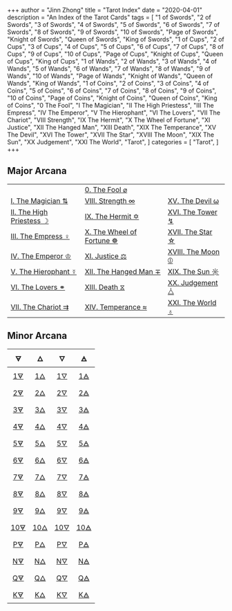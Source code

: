 +++
author = "Jinn Zhong"
title = "Tarot Index"
date = "2020-04-01"
description = "An Index of the Tarot Cards"
tags = [
   "1 of Swords",
   "2 of Swords",
   "3 of Swords",
   "4 of Swords",
   "5 of Swords",
   "6 of Swords",
   "7 of Swords",
   "8 of Swords",
   "9 of Swords",
   "10 of Swords",
   "Page of Swords",
   "Knight of Swords",
   "Queen of Swords",
   "King of Swords",
   "1 of Cups",
   "2 of Cups",
   "3 of Cups",
   "4 of Cups",
   "5 of Cups",
   "6 of Cups",
   "7 of Cups",
   "8 of Cups",
   "9 of Cups",
   "10 of Cups",
   "Page of Cups",
   "Knight of Cups",
   "Queen of Cups",
   "King of Cups",
   "1 of Wands",
   "2 of Wands",
   "3 of Wands",
   "4 of Wands",
   "5 of Wands",
   "6 of Wands",
   "7 of Wands",
   "8 of Wands",
   "9 of Wands",
   "10 of Wands",
   "Page of Wands",
   "Knight of Wands",
   "Queen of Wands",
   "King of Wands",
   "1 of Coins",
   "2 of Coins",
   "3 of Coins",
   "4 of Coins",
   "5 of Coins",
   "6 of Coins",
   "7 of Coins",
   "8 of Coins",
   "9 of Coins",
   "10 of Coins",
   "Page of Coins",
   "Knight of Coins",
   "Queen of Coins",
   "King of Coins",
   "0 The Fool",
   "I The Magician",
   "II The High Priestess",
   "III The Empress",
   "IV The Emperor",
   "V The Hierophant",
   "VI The Lovers",
   "VII The Chariot",
   "VIII Strength",
   "IX The Hermit",
   "X The Wheel of Fortune",
   "XI Justice",
   "XII The Hanged Man",
   "XIII Death",
   "XIX The Temperance",
   "XV The Devil",
   "XVI The Tower",
   "XVII The Star",
   "XVIII The Moon",
   "XIX The Sun",
   "XX Judgement",
   "XXI The World",
   "Tarot",
]
categories = [
    "Tarot",
]
+++

## Major Arcana

|   |   |   |
|:---|:---|:---|
|   | [0. The Fool ⌀](https://journal.jinnzhong.com/tags/0-the-fool/) |  |
| [I. The Magician ⇅](https://journal.jinnzhong.com/tags/i-the-magician/) | [VIII. Strength ∞](https://journal.jinnzhong.com/tags/viii-strength/) | [XV. The Devil ω](https://journal.jinnzhong.com/tags/xv-the-devil/) |
| [II. The High Priestess ☽](https://journal.jinnzhong.com/tags/ii-the-high-priestess/) | [IX. The Hermit ✡](https://journal.jinnzhong.com/tags/ix-the-hermit/) | [XVI. The Tower ↯](https://journal.jinnzhong.com/tags/xvi-the-tower/) |
| [III. The Empress ♀︎](https://journal.jinnzhong.com/tags/iii-the-empress/) | [X. The Wheel of Fortune ☸](https://journal.jinnzhong.com/tags/x-the-wheel-of-fortune/) | [XVII. The Star ☆](https://journal.jinnzhong.com/tags/xvii-the-star/) |
| [IV. The Emperor ♔](https://journal.jinnzhong.com/tags/iv-the-emperor/) | [XI. Justice ⚖](https://journal.jinnzhong.com/tags/xi-justice/) | [XVIII. The Moon ⦶](https://journal.jinnzhong.com/tags/xviii-the-moon/) |
| [V. The Hierophant ☿](https://journal.jinnzhong.com/tags/v-the-hierophant/) | [XII. The Hanged Man ∓](https://journal.jinnzhong.com/tags/xii-the-hanged-man/) | [XIX. The Sun ☼](https://journal.jinnzhong.com/tags/xix-the-sun/) |
| [VI. The Lovers ⚭](https://journal.jinnzhong.com/tags/vi-the-lovers/) | [XIII. Death ⧖](https://journal.jinnzhong.com/tags/xiii-death/) | [XX. Judgement ⧊](https://journal.jinnzhong.com/tags/xx-judgement/) |
| [VII. The Chariot ⇉](https://journal.jinnzhong.com/tags/vii-the-chariot/) | [XIV. Temperance ≈](https://journal.jinnzhong.com/tags/xiv-temperance/) | [XXI. The World ♁](https://journal.jinnzhong.com/tags/xxi-the-world/) |
 
## Minor Arcana

| 🜃 | 🜂 | 🜄 | 🜁 |
|:---:|:---:|:---:|:---:|
| [1🜃](https://journal.jinnzhong.com/tags/1-of-coins/) | [1🜂](https://journal.jinnzhong.com/tags/1-of-wands/) | [1🜄](https://journal.jinnzhong.com/tags/1-of-cups/) | [1🜁](https://journal.jinnzhong.com/tags/1-of-swords/) |
| [2🜃](https://journal.jinnzhong.com/tags/2-of-coins/) | [2🜂](https://journal.jinnzhong.com/tags/2-of-wands/) | [2🜄](https://journal.jinnzhong.com/tags/2-of-cups/) | [2🜁](https://journal.jinnzhong.com/tags/2-of-swords/) |
| [3🜃](https://journal.jinnzhong.com/tags/3-of-coins/) | [3🜂](https://journal.jinnzhong.com/tags/3-of-wands/) | [3🜄](https://journal.jinnzhong.com/tags/3-of-cups/) | [3🜁](https://journal.jinnzhong.com/tags/3-of-swords/) |
| [4🜃](https://journal.jinnzhong.com/tags/4-of-coins/) | [4🜂](https://journal.jinnzhong.com/tags/4-of-wands/) | [4🜄](https://journal.jinnzhong.com/tags/4-of-cups/) | [4🜁](https://journal.jinnzhong.com/tags/4-of-swords/) |
| [5🜃](https://journal.jinnzhong.com/tags/5-of-coins/) | [5🜂](https://journal.jinnzhong.com/tags/5-of-wands/) | [5🜄](https://journal.jinnzhong.com/tags/5-of-cups/) | [5🜁](https://journal.jinnzhong.com/tags/5-of-swords/) |
| [6🜃](https://journal.jinnzhong.com/tags/6-of-coins/) | [6🜂](https://journal.jinnzhong.com/tags/6-of-wands/) | [6🜄](https://journal.jinnzhong.com/tags/6-of-cups/) | [6🜁](https://journal.jinnzhong.com/tags/6-of-swords/) |
| [7🜃](https://journal.jinnzhong.com/tags/7-of-coins/) | [7🜂](https://journal.jinnzhong.com/tags/7-of-wands/) | [7🜄](https://journal.jinnzhong.com/tags/7-of-cups/) | [7🜁](https://journal.jinnzhong.com/tags/7-of-swords/) |
| [8🜃](https://journal.jinnzhong.com/tags/8-of-coins/) | [8🜂](https://journal.jinnzhong.com/tags/8-of-wands/) | [8🜄](https://journal.jinnzhong.com/tags/8-of-cups/) | [8🜁](https://journal.jinnzhong.com/tags/8-of-swords/) |
| [9🜃](https://journal.jinnzhong.com/tags/9-of-coins/) | [9🜂](https://journal.jinnzhong.com/tags/9-of-wands/) | [9🜄](https://journal.jinnzhong.com/tags/9-of-cups/) | [9🜁](https://journal.jinnzhong.com/tags/9-of-swords/) |
| [10🜃](https://journal.jinnzhong.com/tags/10-of-coins/) | [10🜂](https://journal.jinnzhong.com/tags/10-of-wands/) | [10🜄](https://journal.jinnzhong.com/tags/10-of-cups/) | [10🜁](https://journal.jinnzhong.com/tags/10-of-swords/) |
| [P🜃](https://journal.jinnzhong.com/tags/page-of-coins/) | [P🜂](https://journal.jinnzhong.com/tags/page-of-wands/) | [P🜄](https://journal.jinnzhong.com/tags/page-of-cups/) | [P🜁](https://journal.jinnzhong.com/tags/page-of-swords/) |
| [N🜃](https://journal.jinnzhong.com/tags/knight-of-coins/) | [N🜂](https://journal.jinnzhong.com/tags/knight-of-wands/) | [N🜄](https://journal.jinnzhong.com/tags/knight-of-cups/) | [N🜁](https://journal.jinnzhong.com/tags/knight-of-swords/) |
| [Q🜃](https://journal.jinnzhong.com/tags/queen-of-coins/) | [Q🜂](https://journal.jinnzhong.com/tags/queen-of-wands/) | [Q🜄](https://journal.jinnzhong.com/tags/queen-of-cups/) | [Q🜁](https://journal.jinnzhong.com/tags/queen-of-swords/) |
| [K🜃](https://journal.jinnzhong.com/tags/king-of-coins/) | [K🜂](https://journal.jinnzhong.com/tags/king-of-wands/) | [K🜄](https://journal.jinnzhong.com/tags/king-of-cups/) | [K🜁](https://journal.jinnzhong.com/tags/king-of-swords/) |

